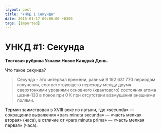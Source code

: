 ```yaml
---
layout: post
title: "УНКД 1 Секунда"
date: 2015-01-17 00:00:00 +0300
tags: [Imported]
---
```

# УНКД #1: Секунда

**Тестовая рубрика Узнаем Новое Каждый День.**

Что такое секунда?

> Секунда - это интервал времени, равный 9 192 631 770 периодам излучения, соответствующего переходу между двумя сверхтонкими уровнями основного (квантового) состояния атома цезия-133 в покое при 0 К при отсутствии возмущения внешними полями.

Термин заимствован в XVIII веке из латыни, где «secunda» — сокращение выражения «pars minuta secunda» — «часть мелкая вторая» (часа), в отличие от «pars minuta prima» — «часть мелкая первая» (часа).